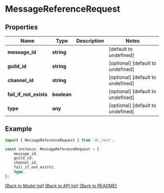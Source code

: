 # MessageReferenceRequest


## Properties

Name | Type | Description | Notes
------------ | ------------- | ------------- | -------------
**message_id** | **string** |  | [default to undefined]
**guild_id** | **string** |  | [optional] [default to undefined]
**channel_id** | **string** |  | [optional] [default to undefined]
**fail_if_not_exists** | **boolean** |  | [optional] [default to undefined]
**type** | **any** |  | [optional] [default to undefined]

## Example

```typescript
import { MessageReferenceRequest } from 'dc_rest';

const instance: MessageReferenceRequest = {
    message_id,
    guild_id,
    channel_id,
    fail_if_not_exists,
    type,
};
```

[[Back to Model list]](../README.md#documentation-for-models) [[Back to API list]](../README.md#documentation-for-api-endpoints) [[Back to README]](../README.md)

